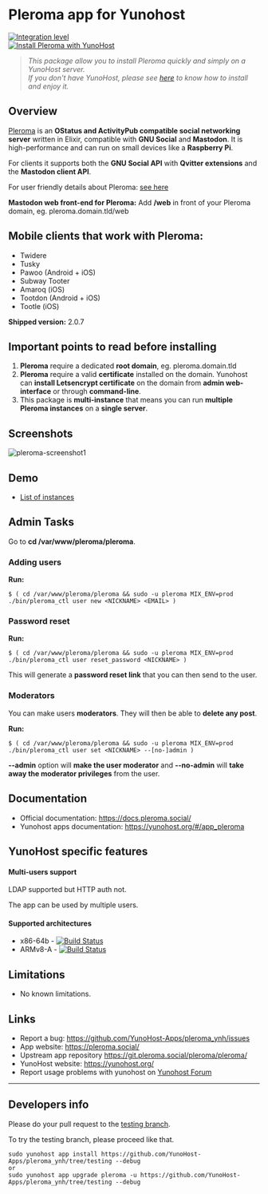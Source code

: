 # Pleroma app for Yunohost

[![Integration level](https://dash.yunohost.org/integration/pleroma.svg)](https://dash.yunohost.org/appci/app/pleroma)  
[![Install Pleroma with YunoHost](https://install-app.yunohost.org/install-with-yunohost.png)](https://install-app.yunohost.org/?app=pleroma)

> *This package allow you to install Pleroma quickly and simply on a YunoHost server.  
If you don't have YunoHost, please see [here](https://yunohost.org/#/install) to know how to install and enjoy it.*

## Overview
[Pleroma](https://pleroma.social/) is an **OStatus and ActivityPub compatible social networking server** written in Elixir, compatible with **GNU Social** and **Mastodon**. It is high-performance and can run on small devices like a **Raspberry Pi**.

For clients it supports both the **GNU Social API** with **Qvitter extensions** and the **Mastodon client API**.<br>

For user friendly details about Pleroma: [see here](https://blog.soykaf.com/post/what-is-pleroma/)<br>

**Mastodon web front-end for Pleroma:** Add **/web** in front of your Pleroma domain, eg. pleroma.domain.tld/web

## Mobile clients that work with Pleroma:

- Twidere
- Tusky
- Pawoo (Android + iOS)
- Subway Tooter
- Amaroq (iOS)
- Tootdon (Android + iOS)
- Tootle (iOS)

**Shipped version:** 2.0.7

## Important points to read before installing

1. **Pleroma** require a dedicated **root domain**, eg. pleroma.domain.tld
1. **Pleroma** require a valid **certificate** installed on the domain. Yunohost can **install Letsencrypt certificate** on the domain from **admin web-interface** or through **command-line**.
1. This package is **multi-instance** that means you can run **multiple Pleroma instances** on a **single server**.

## Screenshots

![pleroma-screenshot1](https://user-images.githubusercontent.com/30271971/52231733-ff136500-28ba-11e9-902a-18f80e627db3.png)

## Demo

* [List of instances](http://distsn.org/pleroma-instances.html)

## Admin Tasks
Go to **cd /var/www/pleroma/pleroma**.

### Adding users

**Run:**

    $ ( cd /var/www/pleroma/pleroma && sudo -u pleroma MIX_ENV=prod ./bin/pleroma_ctl user new <NICKNAME> <EMAIL> )

### Password reset

**Run:** 
    
    $ ( cd /var/www/pleroma/pleroma && sudo -u pleroma MIX_ENV=prod ./bin/pleroma_ctl user reset_password <NICKNAME> )
    
This will generate a **password reset link** that you can then send to the user.

### Moderators

You can make users **moderators**. They will then be able to **delete any post**.

**Run:**

    $ ( cd /var/www/pleroma/pleroma && sudo -u pleroma MIX_ENV=prod ./bin/pleroma_ctl user set <NICKNAME> --[no-]admin )

**--admin** option will **make the user moderator** and **--no-admin** will **take away the moderator privileges** from the user.

## Documentation

 * Official documentation: https://docs.pleroma.social/
 * Yunohost apps documentation: https://yunohost.org/#/app_pleroma

## YunoHost specific features

#### Multi-users support

LDAP supported but HTTP auth not.

The app can be used by multiple users.

#### Supported architectures

* x86-64b - [![Build Status](https://ci-apps.yunohost.org/ci/logs/pleroma%20%28Apps%29.svg)](https://ci-apps.yunohost.org/ci/apps/pleroma/)
* ARMv8-A - [![Build Status](https://ci-apps-arm.yunohost.org/ci/logs/pleroma%20%28Apps%29.svg)](https://ci-apps-arm.yunohost.org/ci/apps/pleroma/)

## Limitations

* No known limitations.

## Links

 * Report a bug: https://github.com/YunoHost-Apps/pleroma_ynh/issues
 * App website: https://pleroma.social/
 * Upstream app repository https://git.pleroma.social/pleroma/pleroma/
 * YunoHost website: https://yunohost.org/
 * Report usage problems with yunohost on [Yunohost Forum](https://forum.yunohost.org/c/support/apps)

---

Developers info
----------------

Please do your pull request to the [testing branch](https://github.com/YunoHost-Apps/pleroma_ynh/tree/testing).

To try the testing branch, please proceed like that.
```
sudo yunohost app install https://github.com/YunoHost-Apps/pleroma_ynh/tree/testing --debug
or
sudo yunohost app upgrade pleroma -u https://github.com/YunoHost-Apps/pleroma_ynh/tree/testing --debug
```
